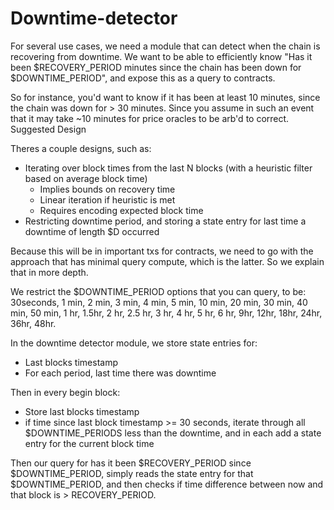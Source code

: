 # Downtime-detector

For several use cases, we need a module that can detect when the chain is recovering from downtime. We want to be able to efficiently know "Has it been $RECOVERY_PERIOD minutes since the chain has been down for $DOWNTIME_PERIOD", and expose this as a query to contracts.

So for instance, you'd want to know if it has been at least 10 minutes, since the chain was down for > 30 minutes. Since you assume in such an event that it may take ~10 minutes for price oracles to be arb'd to correct.
Suggested Design

Theres a couple designs, such as:

* Iterating over block times from the last N blocks (with a heuristic filter based on average block time)
    * Implies bounds on recovery time
    * Linear iteration if heuristic is met
    * Requires encoding expected block time
* Restricting downtime period, and storing a state entry for last time a downtime of length $D occurred

Because this will be in important txs for contracts, we need to go with the approach that has minimal query compute, which is the latter. So we explain that in more depth.

We restrict the $DOWNTIME_PERIOD options that you can query, to be: 30seconds, 1 min, 2 min, 3 min, 4 min, 5 min, 10 min, 20 min, 30 min, 40 min, 50 min, 1 hr, 1.5hr, 2 hr, 2.5 hr, 3 hr, 4 hr, 5 hr, 6 hr, 9hr, 12hr, 18hr, 24hr, 36hr, 48hr.

In the downtime detector module, we store state entries for:

* Last blocks timestamp
* For each period, last time there was downtime

Then in every begin block:

* Store last blocks timestamp
* if time since last block timestamp >= 30 seconds, iterate through all $DOWNTIME_PERIODS less than the downtime, and in each add a state entry for the current block time

Then our query for has it been $RECOVERY_PERIOD since $DOWNTIME_PERIOD, simply reads the state entry for that $DOWNTIME_PERIOD, and then checks if time difference between now and that block is > RECOVERY_PERIOD.